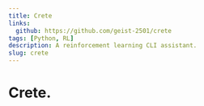```yaml
---
title: Crete
links:
  github: https://github.com/geist-2501/crete 
tags: [Python, RL]
description: A reinforcement learning CLI assistant.
slug: crete
---
```


# Crete.